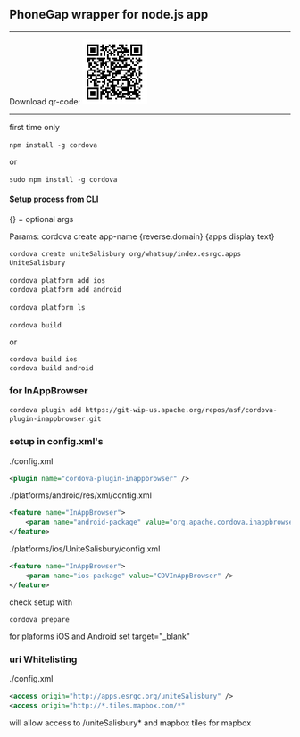## PhoneGap wrapper for node.js app
---
Download qr-code:
![alt text](https://github.com/cdflint/uniteSalisbury--Phonegap/blob/master/platforms/Download_Link_Dev.png "Download link")

---
first time only

```npm install -g cordova```

or

```sudo npm install -g cordova```

#### Setup process from CLI
{} = optional args

Params: cordova create app-name {reverse.domain} {apps display text}
```
cordova create uniteSalisbury org/whatsup/index.esrgc.apps UniteSalisbury

cordova platform add ios
cordova platform add android

cordova platform ls

cordova build
```

or

```
cordova build ios
cordova build android
```

### for InAppBrowser

```
cordova plugin add https://git-wip-us.apache.org/repos/asf/cordova-plugin-inappbrowser.git
```

### setup in config.xml's
./config.xml

```xml
<plugin name="cordova-plugin-inappbrowser" />
```

./platforms/android/res/xml/config.xml

```xml
<feature name="InAppBrowser">
    <param name="android-package" value="org.apache.cordova.inappbrowser.InAppBrowser" />
</feature>
```

./platforms/ios/UniteSalisbury/config.xml

```xml
<feature name="InAppBrowser">
    <param name="ios-package" value="CDVInAppBrowser" />
</feature>
```

check setup with

```
cordova prepare
```

for plaforms iOS and Android set target="_blank"

### uri Whitelisting
./config.xml

```xml
<access origin="http://apps.esrgc.org/uniteSalisbury" />
<access origin="http://*.tiles.mapbox.com/*"
```

will allow access to /uniteSalisbury*
and mapbox tiles for mapbox
<!--

### Apple iOS App Transport Security (ATS) solution
###### update mapbox to https and no special ATS exceptions needed

        On mac modify app-name.info.plist
        add the following to the record for mapbox
        ```xml
        <key>NSThirdPartyExceptionAllowsInsecureHTTPLoads</key>
        <true/>
        ```
-->
